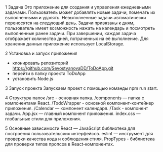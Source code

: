 1 Задача
Это приложение для создания и управления ежедневными задачами.
Пользователь может добавлять новые задачи, помечать их выполненными и удалять.
Невыполненные задачи автоматически переносятся на следующий день.
Задачи привязаны к дням, пользователь имеет возможность нажать на календарь и посмотреть выполненные ранее задачи.
При завершении, каждая задача отображает количество дней, потраченных на её выполнение.
Для хранения данных приложение использует LocalStorage.

2 Установка и запуск приложения
- клонировать репозиторий https://github.com/SevostyanovaDD/ToDoApp.git
- перейти в папку проекта ToDoApp
- установить Node.js

3 Запуск проекта
Запускаем проект с помощью команды npm run start.

4 Структура папок
    /src - основная папка.
    /components — папка с компонентами React.
    /TodoWrapper - основной компонент-контейнер приложения.
    /Calendar — компонент календаря.
    /Task - компонент задачи.
    App.jsx — главный компонент приложения.
    index.css — глобальные стили для приложения.
   
5 Основные зависимости
    React — JavaScript библиотека для построения пользовательских интерфейсов.
    eslint — инструмент для проверки качества кода и соблюдения стиля.
    PropTypes - библиотека для проверки типов пропсов в React-компонентах.